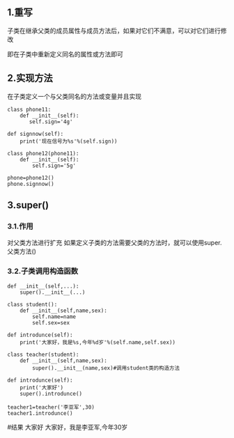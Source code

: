 ## 1.重写

子类在继承父类的成员属性与成员方法后，如果对它们不满意，可以对它们进行修改

即在子类中重新定义同名的属性或方法即可

## 2.实现方法

在子类定义一个与父类同名的方法或变量并且实现

```
class phone11:
    def __init__(self):
       self.sign='4g'

def signnow(self):
    print('现在信号为%s'%(self.sign))    

class phone12(phone11):
    def __init__(self):
        self.sign='5g'

phone=phone12()
phone.signnow()         
```

## 3.super()

### 3.1.作用

对父类方法进行扩充
如果定义子类的方法需要父类的方法时，就可以使用super.父类方法()

### 3.2.子类调用构造函数

```
def __init__(self,...):
    super().__init__(...)

class student():
    def __init__(self,name,sex):
        self.name=name
        self.sex=sex

def introdunce(self):
    print('大家好，我是%s,今年%d岁'%(self.name,self.sex))

class teacher(student):
    def __init__(self,name,sex):
        super().__init__(name,sex)#调用student类的构造方法

def introdunce(self):
    print('大家好')
    super().introdunce()

teacher1=teacher('李亚军',30)
teacher1.introdunce()
```

#结果
大家好
大家好，我是李亚军,今年30岁

# 
